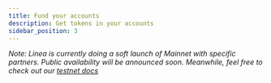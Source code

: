 ```yaml
---
title: Fund your accounts
description: Get tokens in your accounts
sidebar_position: 3
---
```


_Note: Linea is currently doing a soft launch of Mainnet with specific partners. Public availability will be announced soon. Meanwhile, feel free to check out our [testnet docs](/build-on-linea/use-linea-testnet/fund.md)_

<!-- Before you begin, ensure your wallet is [configured to use Linea](./set-up-your-wallet.mdx)

# Buy directly on Linea

# Use a bridge

## Get other tokens on Linea

:::

Specific tokens require specific bridges. If you want to bridge from Goerli to Linea, you can find the tokens, contract addresses, and associated bridges [here](/use-mainnet/info-contracts.md#token-contract-addresses-and-bridges). -->
